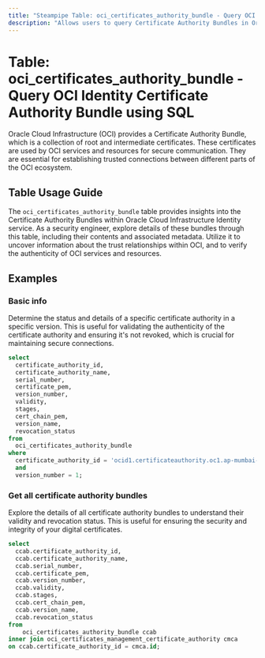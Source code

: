```yaml
---
title: "Steampipe Table: oci_certificates_authority_bundle - Query OCI Identity Certificate Authority Bundle using SQL"
description: "Allows users to query Certificate Authority Bundles in Oracle Cloud Infrastructure."
---
```


# Table: oci_certificates_authority_bundle - Query OCI Identity Certificate Authority Bundle using SQL

Oracle Cloud Infrastructure (OCI) provides a Certificate Authority Bundle, which is a collection of root and intermediate certificates. These certificates are used by OCI services and resources for secure communication. They are essential for establishing trusted connections between different parts of the OCI ecosystem.

## Table Usage Guide

The `oci_certificates_authority_bundle` table provides insights into the Certificate Authority Bundles within Oracle Cloud Infrastructure Identity service. As a security engineer, explore details of these bundles through this table, including their contents and associated metadata. Utilize it to uncover information about the trust relationships within OCI, and to verify the authenticity of OCI services and resources.

## Examples

### Basic info
Determine the status and details of a specific certificate authority in a specific version. This is useful for validating the authenticity of the certificate authority and ensuring it's not revoked, which is crucial for maintaining secure connections.

```sql
select
  certificate_authority_id,
  certificate_authority_name,
  serial_number,
  certificate_pem,
  version_number,
  validity,
  stages,
  cert_chain_pem,
  version_name,
  revocation_status
from
  oci_certificates_authority_bundle
where
  certificate_authority_id = 'ocid1.certificateauthority.oc1.ap-mumbai-1.amaaaaaa6igdexaatxksy32ktbtblp6knkei4xr2kl2zc46sdpxujs22momq'
  and
  version_number = 1;
```

### Get all certificate authority bundles
Explore the details of all certificate authority bundles to understand their validity and revocation status. This is useful for ensuring the security and integrity of your digital certificates.
```sql
select
  ccab.certificate_authority_id,
  ccab.certificate_authority_name,
  ccab.serial_number,
  ccab.certificate_pem,
  ccab.version_number,
  ccab.validity,
  ccab.stages,
  ccab.cert_chain_pem,
  ccab.version_name,
  ccab.revocation_status
from
    oci_certificates_authority_bundle ccab
inner join oci_certificates_management_certificate_authority cmca
on ccab.certificate_authority_id = cmca.id;
```